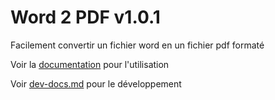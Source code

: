 # Word 2 PDF v1.0.1

Facilement convertir un fichier word en un fichier pdf formaté

Voir la [documentation](docs.md) pour l'utilisation

Voir [dev-docs.md](dev-docs.md) pour le développement
